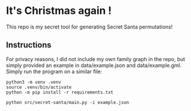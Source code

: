 # It's Christmas again !

This repo is my secret tool for generating Secret Santa permutations!

## Instructions
For privacy reasons, I did not include my own family graph in the repo, but simply provided an example in data/example.json and data/example.gml.
Simply run the program on a similar file:
```
python3 -m venv .venv
source .venv/bin/activate
python -m pip install -r requirements.txt

python src/secret-santa/main.py -i example.json
```
